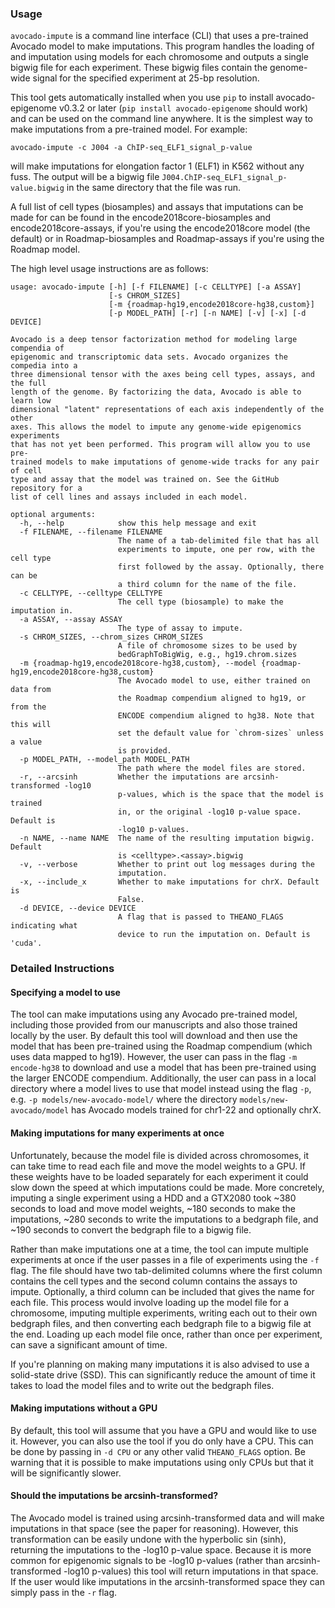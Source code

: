 ### Usage

`avocado-impute` is a command line interface (CLI) that uses a pre-trained Avocado model to make imputations. This program handles the loading of and imputation using models for each chromosome and outputs a single bigwig file for each experiment. These bigwig files contain the genome-wide signal for the specified experiment at 25-bp resolution.

This tool gets automatically installed when you use `pip` to install avocado-epigenome v0.3.2 or later (`pip install avocado-epigenome` should work) and can be used on the command line anywhere. It is the simplest way to make imputations from a pre-trained model. For example:

```
avocado-impute -c J004 -a ChIP-seq_ELF1_signal_p-value
```

will make imputations for elongation factor 1 (ELF1) in K562 without any fuss. The output will be a bigwig file `J004.ChIP-seq_ELF1_signal_p-value.bigwig` in the same directory that the file was run.

A full list of cell types (biosamples) and assays that imputations can be made for can be found in the encode2018core-biosamples and encode2018core-assays, if you're using the encode2018core model (the default) or in Roadmap-biosamples and Roadmap-assays if you're using the Roadmap model.

The high level usage instructions are as follows:

```
usage: avocado-impute [-h] [-f FILENAME] [-c CELLTYPE] [-a ASSAY]
                      [-s CHROM_SIZES]
                      [-m {roadmap-hg19,encode2018core-hg38,custom}]
                      [-p MODEL_PATH] [-r] [-n NAME] [-v] [-x] [-d DEVICE]

Avocado is a deep tensor factorization method for modeling large compendia of
epigenomic and transcriptomic data sets. Avocado organizes the compedia into a
three dimensional tensor with the axes being cell types, assays, and the full
length of the genome. By factorizing the data, Avocado is able to learn low
dimensional "latent" representations of each axis independently of the other
axes. This allows the model to impute any genome-wide epigenomics experiments
that has not yet been performed. This program will allow you to use pre-
trained models to make imputations of genome-wide tracks for any pair of cell
type and assay that the model was trained on. See the GitHub repository for a
list of cell lines and assays included in each model.

optional arguments:
  -h, --help            show this help message and exit
  -f FILENAME, --filename FILENAME
                        The name of a tab-delimited file that has all
                        experiments to impute, one per row, with the cell type
                        first followed by the assay. Optionally, there can be
                        a third column for the name of the file.
  -c CELLTYPE, --celltype CELLTYPE
                        The cell type (biosample) to make the imputation in.
  -a ASSAY, --assay ASSAY
                        The type of assay to impute.
  -s CHROM_SIZES, --chrom_sizes CHROM_SIZES
                        A file of chromosome sizes to be used by
                        bedGraphToBigWig, e.g., hg19.chrom.sizes
  -m {roadmap-hg19,encode2018core-hg38,custom}, --model {roadmap-hg19,encode2018core-hg38,custom}
                        The Avocado model to use, either trained on data from
                        the Roadmap compendium aligned to hg19, or from the
                        ENCODE compendium aligned to hg38. Note that this will
                        set the default value for `chrom-sizes` unless a value
                        is provided.
  -p MODEL_PATH, --model_path MODEL_PATH
                        The path where the model files are stored.
  -r, --arcsinh         Whether the imputations are arcsinh-transformed -log10
                        p-values, which is the space that the model is trained
                        in, or the original -log10 p-value space. Default is
                        -log10 p-values.
  -n NAME, --name NAME  The name of the resulting imputation bigwig. Default
                        is <celltype>.<assay>.bigwig
  -v, --verbose         Whether to print out log messages during the
                        imputation.
  -x, --include_x       Whether to make imputations for chrX. Default is
                        False.
  -d DEVICE, --device DEVICE
                        A flag that is passed to THEANO_FLAGS indicating what
                        device to run the imputation on. Default is 'cuda'.
```

### Detailed Instructions

#### Specifying a model to use
The tool can make imputations using any Avocado pre-trained model, including those provided from our manuscripts and also those trained locally by the user. By default this tool will download and then use the model that has been pre-trained using the Roadmap compendium (which uses data mapped to hg19). However, the user can pass in the flag `-m encode-hg38` to download and use a model that has been pre-trained using the larger ENCODE compendium. Additionally, the user can pass in a local directory where a model lives to use that model instead using the flag `-p`, e.g. `-p models/new-avocado-model/` where the directory `models/new-avocado/model` has Avocado models trained for chr1-22 and optionally chrX. 

#### Making imputations for many experiments at once
Unfortunately, because the model file is divided across chromosomes, it can take time to read each file and move the model weights to a GPU. If these weights have to be loaded separately for each experiment it could slow down the speed at which imputations could be made. More concretely, imputing a single experiment using a HDD and a GTX2080 took ~380 seconds to load and move model weights, ~180 seconds to make the imputations, ~280 seconds to write the imputations to a bedgraph file, and ~190 seconds to convert the bedgraph file to a bigwig file. 

Rather than make imputations one at a time, the tool can impute multiple experiments at once if the user passes in a file of experiments using the `-f` flag. The file should have two tab-delimited columns where the first column contains the cell types and the second column contains the assays to impute. Optionally, a third column can be included that gives the name for each file. This process would involve loading up the model file for a chromosome, imputing multiple experiments, writing each out to their own bedgraph files, and then converting each bedgraph file to a bigwig file at the end. Loading up each model file once, rather than once per experiment, can save a significant amount of time. 

If you're planning on making many imputations it is also advised to use a solid-state drive (SSD). This can significantly reduce the amount of time it takes to load the model files and to write out the bedgraph files.

#### Making imputations without a GPU
By default, this tool will assume that you have a GPU and would like to use it. However, you can also use the tool if you do only have a CPU. This can be done by passing in `-d CPU` or any other valid `THEANO_FLAGS` option. Be warning that it is possible to make imputations using only CPUs but that it will be significantly slower.

#### Should the imputations be arcsinh-transformed?
The Avocado model is trained using arcsinh-transformed data and will make imputations in that space (see the paper for reasoning). However, this transformation can be easily undone with the hyperbolic sin (sinh), returning the imputations to the -log10 p-value space. Because it is more common for epigenomic signals to be -log10 p-values (rather than arcsinh-transformed -log10 p-values) this tool will return imputations in that space. If the user  would like imputations in the arcsinh-transformed space they can simply pass in the `-r` flag.
